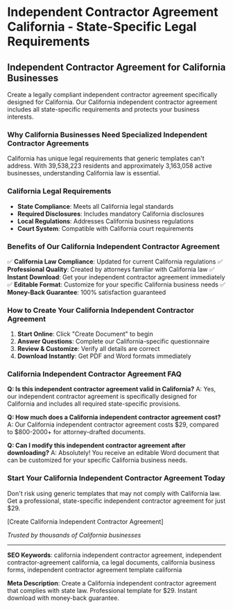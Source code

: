 # Independent Contractor Agreement California - State-Specific Legal Requirements

## Independent Contractor Agreement for California Businesses

Create a legally compliant independent contractor agreement specifically designed for California. Our California independent contractor agreement includes all state-specific requirements and protects your business interests.

### Why California Businesses Need Specialized Independent Contractor Agreements

California has unique legal requirements that generic templates can't address. With 39,538,223 residents and approximately 3,163,058 active businesses, understanding California law is essential.

### California Legal Requirements

- **State Compliance**: Meets all California legal standards
- **Required Disclosures**: Includes mandatory California disclosures
- **Local Regulations**: Addresses California business regulations
- **Court System**: Compatible with California court requirements

### Benefits of Our California Independent Contractor Agreement

✅ **California Law Compliance**: Updated for current California regulations
✅ **Professional Quality**: Created by attorneys familiar with California law
✅ **Instant Download**: Get your independent contractor agreement immediately
✅ **Editable Format**: Customize for your specific California business needs
✅ **Money-Back Guarantee**: 100% satisfaction guaranteed

### How to Create Your California Independent Contractor Agreement

1. **Start Online**: Click "Create Document" to begin
2. **Answer Questions**: Complete our California-specific questionnaire
3. **Review & Customize**: Verify all details are correct
4. **Download Instantly**: Get PDF and Word formats immediately

### California Independent Contractor Agreement FAQ

**Q: Is this independent contractor agreement valid in California?**
A: Yes, our independent contractor agreement is specifically designed for California and includes all required state-specific provisions.

**Q: How much does a California independent contractor agreement cost?**
A: Our California independent contractor agreement costs $29, compared to $800-2000+ for attorney-drafted documents.

**Q: Can I modify this independent contractor agreement after downloading?**
A: Absolutely! You receive an editable Word document that can be customized for your specific California business needs.

### Start Your California Independent Contractor Agreement Today

Don't risk using generic templates that may not comply with California law. Get a professional, state-specific independent contractor agreement for just $29.

[Create California Independent Contractor Agreement]

_Trusted by thousands of California businesses_

---

**SEO Keywords**: california independent contractor agreement, independent contractor-agreement california, ca legal documents, california business forms, independent contractor agreement template california

**Meta Description**: Create a California independent contractor agreement that complies with state law. Professional template for $29. Instant download with money-back guarantee.

